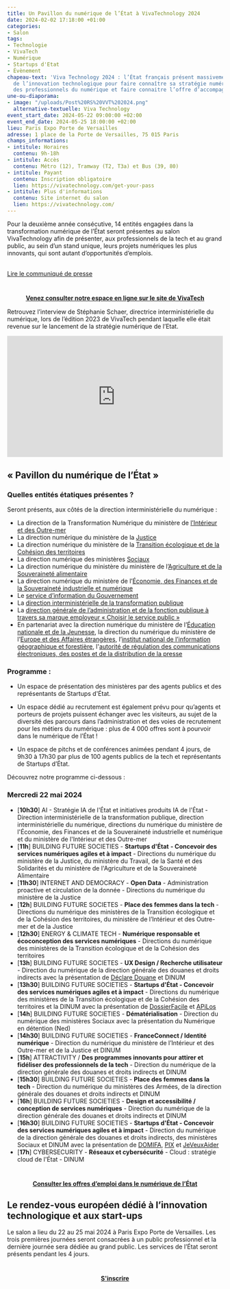 ```yaml
---
title: Un Pavillon du numérique de l’État à VivaTechnology 2024
date: 2024-02-02 17:18:00 +01:00
categories:
- Salon
tags:
- Technologie
- VivaTech
- Numérique
- Startups d'Etat
- Évènement
chapeau-text: 'Viva Technology 2024 : l’État français présent massivement au salon
  de l’innovation technologique pour faire connaître sa stratégie numérique, recruter
  des professionnels du numérique et faire connaitre l’offre d’accompagnement de l’État. '
une-ou-diaporama:
- image: "/uploads/Post%20RS%20VVT%202024.png"
  alternative-textuelle: Viva Technology
event_start_date: 2024-05-22 09:00:00 +02:00
event_end_date: 2024-05-25 18:00:00 +02:00
lieu: Paris Expo Porte de Versailles
adresse: 1 place de la Porte de Versailles, 75 015 Paris
champs_informations:
- intitule: Horaires
  contenu: 9h-18h
- intitule: Accès
  contenu: Métro (12), Tramway (T2, T3a) et Bus (39, 80)
- intitule: Payant
  contenu: Inscription obligatoire
  lien: https://vivatechnology.com/get-your-pass
- intitule: Plus d'informations
  contenu: Site internet du salon
  lien: https://vivatechnology.com/
---
```


Pour la deuxième année consécutive, 14 entités engagées dans la transformation numérique de l’État seront présentes au salon VivaTechnology afin de présenter, aux professionnels de la tech et au grand public, au sein d’un stand unique, leurs projets numériques les plus innovants, qui sont autant d’opportunités d’emplois.
<br>
<br>
<div class="lien-important"><p><a href="https://numerique.gouv.fr/espace-presse/vivatechnology-2024-letat-francais-present-massivement-en-2024/">Lire le communiqué de presse</a></p></div>

<div align="center" style="margin-bottom: 15px; margin-top: 40px"><a href="https://vivatechnology.com/partners/french-states-digital-space" class="button" title="Venez consulter notre espace en ligne sur le site de VivaTech - Lien externe"><b>Venez consulter notre espace en ligne sur le site de VivaTech</b></a></div>

Retrouvez l’interview de Stéphanie Schaer, directrice interministérielle du numérique, lors de l’édition 2023 de VivaTech pendant laquelle elle était revenue sur le lancement de la stratégie numérique de l’Etat.

<div style="position:relative;padding-bottom:56.25%;height:0;overflow:hidden;"> <iframe style="width:100%;height:100%;position:absolute;left:0px;top:0px;overflow:hidden" frameborder="0" type="text/html" src="https://www.dailymotion.com/embed/video/x8x97tm?autoplay=1" width="100%" height="100%" allowfullscreen title="Dailymotion Video Player" allow="autoplay"> </iframe> </div>

## « Pavillon du numérique de l’État »

### Quelles entités étatiques présentes ?
Seront présents, aux côtés de la direction interministérielle du numérique : 
* La direction de la Transformation Numérique du ministère de [l’Intérieur et des Outre-mer](https://www.interieur.gouv.fr/ministere/secretariat-general/direction-de-la-transformation-numerique)
* La direction numérique du ministère de la [Justice](https://www.justice.gouv.fr/) 
* La direction numérique du ministère de la [Transition écologique et de la Cohésion des territoires](https://www.ecologie.gouv.fr/secretariat-general) 
* La direction numérique des ministères [Sociaux](https://solidarites.gouv.fr/) 
* La direction numérique du ministère du ministère de l’[Agriculture et de la Souveraineté alimentaire](https://agriculture.gouv.fr/) 
* La direction numérique du ministère de l’[Économie, des Finances et de la Souveraineté industrielle et numérique](https://www.economie.gouv.fr/) 
* Le [service d’information du Gouvernement](https://www.gouvernement.fr/organisation/service-d-information-du-gouvernement-sig) 
* La [direction interministérielle de la transformation publique](https://www.modernisation.gouv.fr/) 
* La [direction générale de l’administration et de la fonction publique à travers sa marque employeur « Choisir le service public »](https://www.fonction-publique.gouv.fr/la-dgafp) 
* En partenariat avec la direction numérique du ministère de l’[Éducation nationale et de la Jeunesse](https://www.education.gouv.fr/), la direction du numérique du ministère de l’[Europe et des Affaires étrangères](https://www.diplomatie.gouv.fr/fr/), l’[institut national de l’information géographique et forestière](https://www.ign.fr/), l'[autorité de régulation des communications électroniques, des postes et de la distribution de la presse](https://www.arcep.fr/) 

### Programme :
* Un espace de présentation des ministères par des agents publics et des représentants de Startups d'État.

* Un espace dédié au recrutement est également prévu pour qu’agents et porteurs de projets puissent échanger avec les visiteurs, au sujet de la diversité des parcours dans l’administration et des voies de recrutement pour les métiers du numérique : plus de 4 000 offres sont à pourvoir dans le numérique de l’État ! 

* Un espace de pitchs et de conférences  animées pendant 4 jours, de 9h30 à 17h30 par plus de 100 agents publics de la tech et représentants de Startups d’État. 

Découvrez notre programme ci-dessous : 

### Mercredi 22 mai 2024

* [**10h30**] AI - Stratégie IA de l'État et initiatives produits IA de l'État - Direction interministérielle de la transformation publique, direction interministérielle du numérique, directions du numérique du ministère de l'Économie, des Finances et de la Souveraineté industrielle et numérique et du ministère de l'Intérieur et des Outre-mer  
* [**11h**] BUILDING FUTURE SOCIETIES - **Startups d'État** **- Concevoir des services numériques agiles et à impact** - Directions du numérique du ministère de la Justice, du ministère du Travail, de la Santé et des Solidarités et du ministère de l'Agriculture et de la Souveraineté Alimentaire
* [**11h30**] INTERNET AND DEMOCRACY - **Open Data** - Administration proactive et circulation de la donnée - Directions du numérique du ministère de la Justice
* [**12h**] BUILDING FUTURE SOCIETES - **Place des femmes dans la tech** - Directions du numérique des ministères de la Transition écologique et de la Cohésion des territoires, du ministère de l’Intérieur et des Outre-mer et de la Justice
* [**12h30**] ENERGY & CLIMATE TECH - **Numérique responsable et écoconception des services numériques** - Directions du numérique des ministères de la Transition écologique et de la Cohésion des territoires 
* [**13h**] BUILDING FUTURE SOCIETES - **UX Design / Recherche utilisateur** - Direction du numérique de la direction générale des douanes et droits indirects avec la présentation de [Déclare Douane](https://declare-douane.beta.gouv.fr/tuto/) et DINUM
* [**13h30**] BUILDING FUTURE SOCIETIES - **Startups d'État - Concevoir des services numériques agiles et à impact** - Directions du numérique des ministères de la Transition écologique et de la Cohésion des territoires et la DINUM avec la présentation de [DossierFacile](https://www.dossierfacile.fr/) et [APiLos](https://beta.gouv.fr/startups/apilos.html)
* [**14h**] BUILDING FUTURE SOCIETIES - **Dématérialisation** - Direction du numérique des ministères Sociaux avec la présentation du Numérique en détention (Ned)
* [**14h30**] BUILDING FUTURE SOCIETIES - **FranceConnect / Identité numérique** - Direction du numérique du ministère de l’Intérieur et des Outre-mer et de la Justice et DINUM
* [**15h**] ATTRACTIVITY / **Des programmes innovants pour attirer et fidéliser des professionnels de la tech** - Direction du numérique de la direction générale des douanes et droits indirects et DINUM
* [**15h30**] BUILDING FUTURE SOCIETIES - **Place des femmes dans la tech** - Direction du numérique du ministères des Armées, de la direction générale des douanes et droits indirects et DINUM
* [**16h**] BUILDING FUTURE SOCIETIES - **Design et accessibilité / conception de services numériques** - Direction du numérique de la direction générale des douanes et droits indirects et DINUM
* [**16h30**] BUILDING FUTURE SOCIETIES - **Startups d'État - Concevoir des services numériques agiles et à impact** - Direction du numérique de la direction générale des douanes et droits indirects, des ministères Sociaux et DINUM avec la présentation de [DOMIFA](https://domifa.fabrique.social.gouv.fr/), [PIX](https://pix.fr/) et [JeVeuxAider](https://www.jeveuxaider.gouv.fr/)
* [**17h**] CYBERSECURITY - **Réseaux et cybersécurité** - Cloud : stratégie cloud de l'État - DINUM

<div align="center" style="margin-bottom: 15px; margin-top: 40px"><a href="https://choisirleservicepublic.gouv.fr/nos-offres/filtres/domaine/3522/" class="button" title="Consulter les offres d’emploi dans le numérique de l’État - Lien externe"><b>Consulter les offres d’emploi dans le numérique de l’État </b></a></div>

## Le rendez-vous européen dédié à l’innovation technologique et aux start-ups

Le salon a lieu du 22 au 25 mai 2024 à Paris Expo Porte de Versailles. Les trois premières journées seront consacrées à un public professionnel et la dernière journée sera dédiée au grand public. Les services de l’État seront présents pendant les 4 jours.

<div align="center" style="margin-bottom: 15px; margin-top: 40px"><a href="https://vivatechnology.com/get-your-pass" class="button" title="S'inscrire - Lien externe"><b>S'inscrire</b></a></div>